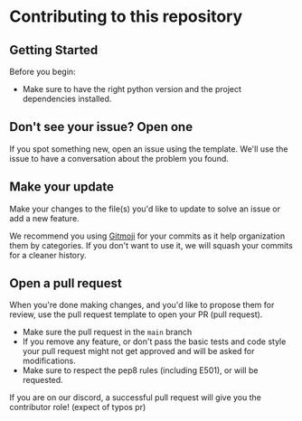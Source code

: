 # Contributing to this repository

## Getting Started

Before you begin:

* Make sure to have the right python version 
and the project dependencies installed.

## Don't see your issue? Open one

If you spot something new, open an issue using the template.
We'll use the issue to have a conversation about the problem you found.

## Make your update

Make your changes to the file(s) you'd like to update to solve an issue
or add a new feature.

We recommend you using [Gitmoji](https://gitmoji.dev/) for your commits as it 
help organization them by categories.
If you don't want to use it, we will squash your commits for a cleaner 
history.

## Open a pull request

When you're done making changes,
and you'd like to propose them for review,
use the pull request template to open your PR (pull request).

* Make sure the pull request in the `main` branch
* If you remove any feature, or don't pass the basic tests and code style your
pull request might not get approved and will be asked for modifications.
* Make sure to respect the pep8 rules (including E501), or will be requested.

If you are on our discord, a successful pull request will give you the 
contributor role! (expect of typos pr)